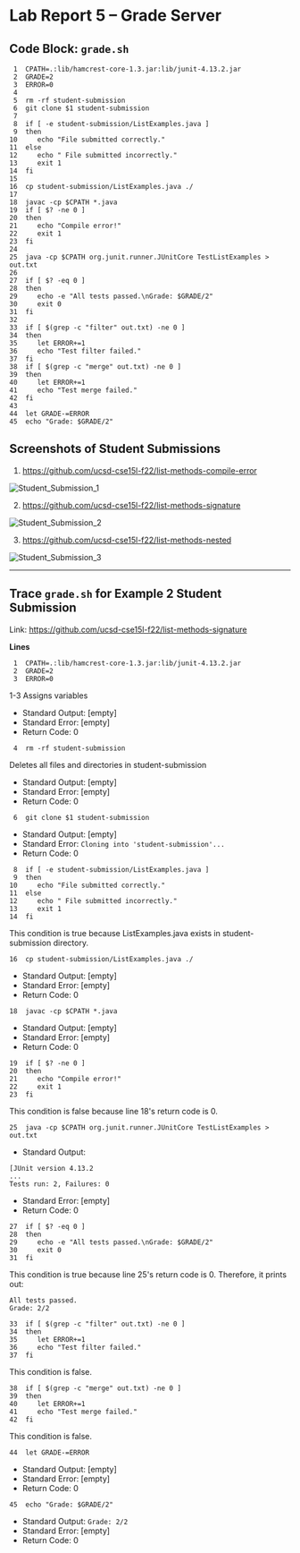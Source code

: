 # Lab Report 5 – Grade Server

## Code Block: ```grade.sh```

```
 1  CPATH=.:lib/hamcrest-core-1.3.jar:lib/junit-4.13.2.jar 
 2  GRADE=2
 3  ERROR=0
 4 
 5  rm -rf student-submission
 6  git clone $1 student-submission
 7 
 8  if [ -e student-submission/ListExamples.java ]
 9  then
10     echo "File submitted correctly."
11  else 
12     echo " File submitted incorrectly."
13     exit 1
14  fi
15 
16  cp student-submission/ListExamples.java ./
17 
18  javac -cp $CPATH *.java
19  if [ $? -ne 0 ]
20  then 
21     echo "Compile error!"
22     exit 1
23  fi
24
25  java -cp $CPATH org.junit.runner.JUnitCore TestListExamples > out.txt
26
27  if [ $? -eq 0 ]
28  then 
29     echo -e "All tests passed.\nGrade: $GRADE/2"
30     exit 0
31  fi
32
33  if [ $(grep -c "filter" out.txt) -ne 0 ]
34  then
35     let ERROR+=1
36     echo "Test filter failed."
37  fi
38  if [ $(grep -c "merge" out.txt) -ne 0 ]
39  then
40     let ERROR+=1
41     echo "Test merge failed."
42  fi
43
44  let GRADE-=ERROR
45  echo "Grade: $GRADE/2"
```

## Screenshots of Student Submissions

1. https://github.com/ucsd-cse15l-f22/list-methods-compile-error

![Student_Submission_1](https://user-images.githubusercontent.com/54129361/204195313-e3725c56-4771-43fe-bb77-ffd270f67c44.png)

2. https://github.com/ucsd-cse15l-f22/list-methods-signature

![Student_Submission_2](https://user-images.githubusercontent.com/54129361/204195436-ce3a54d9-150f-46d1-b348-952782ffc396.png)

3. https://github.com/ucsd-cse15l-f22/list-methods-nested

![Student_Submission_3](https://user-images.githubusercontent.com/54129361/204195498-720ed5bf-76b6-4fba-83a0-96a2dedb6112.png)

---
## Trace ```grade.sh``` for Example 2 Student Submission

Link: https://github.com/ucsd-cse15l-f22/list-methods-signature

**Lines**
```
 1  CPATH=.:lib/hamcrest-core-1.3.jar:lib/junit-4.13.2.jar 
 2  GRADE=2
 3  ERROR=0
 ```
 
 1-3 Assigns variables
 
* Standard Output: [empty]
* Standard Error: [empty]
* Return Code: 0

``` 4  rm -rf student-submission```

Deletes all files and directories in student-submission

* Standard Output: [empty]
* Standard Error: [empty]
* Return Code: 0

``` 6  git clone $1 student-submission```

* Standard Output: [empty]
* Standard Error: ```Cloning into 'student-submission'...```
* Return Code: 0

```
 8  if [ -e student-submission/ListExamples.java ]
 9  then
10     echo "File submitted correctly."
11  else 
12     echo " File submitted incorrectly."
13     exit 1
14  fi
```

This condition is true because ListExamples.java exists in student-submission directory.

```16  cp student-submission/ListExamples.java ./```

* Standard Output: [empty]
* Standard Error: [empty]
* Return Code: 0

```18  javac -cp $CPATH *.java```

* Standard Output: [empty]
* Standard Error: [empty]
* Return Code: 0

```
19  if [ $? -ne 0 ]
20  then 
21     echo "Compile error!"
22     exit 1
23  fi
```

This condition is false because line 18's return code is 0.

```25  java -cp $CPATH org.junit.runner.JUnitCore TestListExamples > out.txt```

* Standard Output:
```
[JUnit version 4.13.2
...
Tests run: 2, Failures: 0
```
* Standard Error: [empty]
* Return Code: 0

```
27  if [ $? -eq 0 ]
28  then 
29     echo -e "All tests passed.\nGrade: $GRADE/2"
30     exit 0
31  fi
```

This condition is true because line 25's return code is 0. Therefore, it prints out:
```
All tests passed.
Grade: 2/2
```

```
33  if [ $(grep -c "filter" out.txt) -ne 0 ]
34  then
35     let ERROR+=1
36     echo "Test filter failed."
37  fi
```

This condition is false.

```
38  if [ $(grep -c "merge" out.txt) -ne 0 ]
39  then
40     let ERROR+=1
41     echo "Test merge failed."
42  fi
```

This condition is false.

```44  let GRADE-=ERROR```

* Standard Output: [empty]
* Standard Error: [empty]
* Return Code: 0

```45  echo "Grade: $GRADE/2"```

* Standard Output: ```Grade: 2/2```
* Standard Error: [empty]
* Return Code: 0
